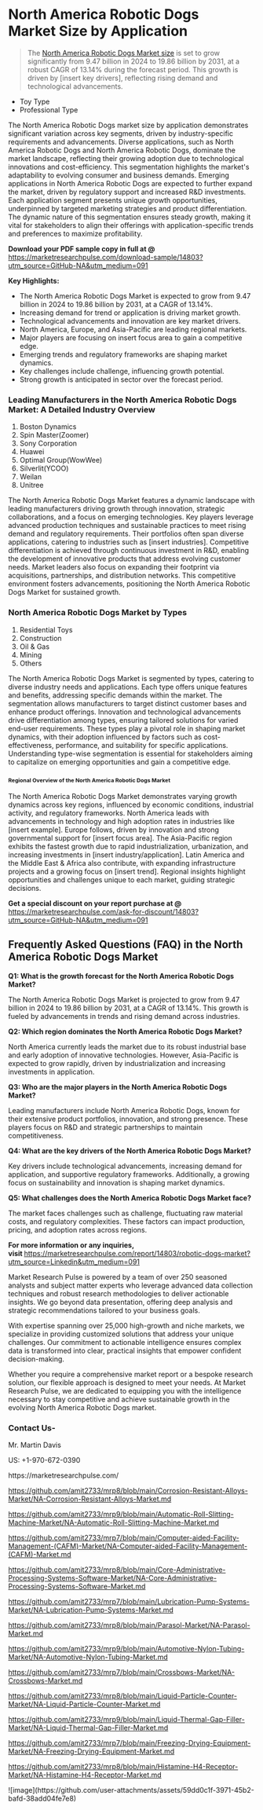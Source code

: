 <h1>North America Robotic Dogs Market&nbsp;Size by Application</h1><blockquote><p>The <a href="https://marketresearchpulse.com/download-sample/14803?utm_source=GitHub-NA&amp;utm_medium=091">North America Robotic Dogs Market size</a> is set to grow significantly from 9.47 billion in 2024 to 19.86 billion by 2031, at a robust CAGR of 13.14% during the forecast period. This growth is driven by [insert key drivers], reflecting rising demand and technological advancements.</p></blockquote><ul><li>Toy Type<li> Professional Type</li></ul><p>The North America Robotic Dogs market size by application demonstrates significant variation across key segments, driven by industry-specific requirements and advancements. Diverse applications, such as North America Robotic Dogs and North America Robotic Dogs, dominate the market landscape, reflecting their growing adoption due to technological innovations and cost-efficiency. This segmentation highlights the market's adaptability to evolving consumer and business demands. Emerging applications in North America Robotic Dogs are expected to further expand the market, driven by regulatory support and increased R&D investments. Each application segment presents unique growth opportunities, underpinned by targeted marketing strategies and product differentiation. The dynamic nature of this segmentation ensures steady growth, making it vital for stakeholders to align their offerings with application-specific trends and preferences to maximize profitability.</p><p><strong>Download your PDF sample copy in full at @ </strong><a href="https://marketresearchpulse.com/download-sample/14803?utm_source=GitHub-NA&amp;utm_medium=091">https://marketresearchpulse.com/download-sample/14803?utm_source=GitHub-NA&amp;utm_medium=091</a></p><p><strong>Key Highlights: </strong></p><ul><li>The North America Robotic Dogs Market is expected to grow from 9.47 billion in 2024 to 19.86 billion by 2031, at a CAGR of 13.14%.</li><li>Increasing demand for trend or application is driving market growth.</li><li>Technological advancements and innovation are key market drivers.</li><li>North America, Europe, and Asia-Pacific are leading regional markets.</li><li>Major players are focusing on insert focus area to gain a competitive edge.</li><li>Emerging trends and regulatory frameworks are shaping market dynamics.</li><li>Key challenges include challenge, influencing growth potential.</li><li>Strong growth is anticipated in sector over the forecast period.</li></ul><h3>Leading Manufacturers in the North America Robotic Dogs Market: A Detailed Industry Overview</h3><ol><li>Boston Dynamics</li><li>Spin Master(Zoomer)</li><li>Sony Corporation</li><li>Huawei</li><li>Optimal Group(WowWee)</li><li>Silverlit(YCOO)</li><li>Weilan</li><li>Unitree</li></ol><div class="flex max-w-full flex-col flex-grow"><div class="min-h-8 text-message flex w-full flex-col items-end gap-2 whitespace-normal break-words [.text-message+&amp;]:mt-5" dir="auto" data-message-author-role="assistant" data-message-id="fd8432e4-4910-450d-b182-61b7bfb0a01f" data-message-model-slug="gpt-4o"><div class="flex w-full flex-col gap-1 empty:hidden first:pt-[3px]"><div class="markdown prose w-full break-words dark:prose-invert light"><p>The North America Robotic Dogs Market features a dynamic landscape with leading manufacturers driving growth through innovation, strategic collaborations, and a focus on emerging technologies. Key players leverage advanced production techniques and sustainable practices to meet rising demand and regulatory requirements. Their portfolios often span diverse applications, catering to industries such as [insert industries]. Competitive differentiation is achieved through continuous investment in R&amp;D, enabling the development of innovative products that address evolving customer needs. Market leaders also focus on expanding their footprint via acquisitions, partnerships, and distribution networks. This competitive environment fosters advancements, positioning the North America Robotic Dogs Market for sustained growth.</p></div></div></div></div><h3>North America Robotic Dogs Market by Types</h3><ol><li>Residential Toys<li> Construction<li> Oil & Gas<li> Mining<li> Others</li></ol><div class="flex max-w-full flex-col flex-grow"><div class="min-h-8 text-message flex w-full flex-col items-end gap-2 whitespace-normal break-words [.text-message+&amp;]:mt-5" dir="auto" data-message-author-role="assistant" data-message-id="084470be-0bb7-4664-bddf-5156b4f41249" data-message-model-slug="gpt-4o-mini"><div class="flex w-full flex-col gap-1 empty:hidden first:pt-[3px]"><div class="markdown prose w-full break-words dark:prose-invert light"><p>The North America Robotic Dogs Market is segmented by types, catering to diverse industry needs and applications. Each type offers unique features and benefits, addressing specific demands within the market. The segmentation allows manufacturers to target distinct customer bases and enhance product offerings. Innovation and technological advancements drive differentiation among types, ensuring tailored solutions for varied end-user requirements. These types play a pivotal role in shaping market dynamics, with their adoption influenced by factors such as cost-effectiveness, performance, and suitability for specific applications. Understanding type-wise segmentation is essential for stakeholders aiming to capitalize on emerging opportunities and gain a competitive edge.</p></div></div></div></div><h3><span style="font-size: 11px;">Regional Overview of the North America Robotic Dogs Market</span></h3><div class="flex max-w-full flex-col flex-grow"><div class="min-h-8 text-message flex w-full flex-col items-end gap-2 whitespace-normal break-words [.text-message+&amp;]:mt-5" dir="auto" data-message-author-role="assistant" data-message-id="e9038762-ce64-4e30-91c9-9bd413514231" data-message-model-slug="gpt-4o-mini"><div class="flex w-full flex-col gap-1 empty:hidden first:pt-[3px]"><div class="markdown prose w-full break-words dark:prose-invert light"><p>The North America Robotic Dogs Market demonstrates varying growth dynamics across key regions, influenced by economic conditions, industrial activity, and regulatory frameworks. North America leads with advancements in technology and high adoption rates in industries like [insert example]. Europe follows, driven by innovation and strong governmental support for [insert focus area]. The Asia-Pacific region exhibits the fastest growth due to rapid industrialization, urbanization, and increasing investments in [insert industry/application]. Latin America and the Middle East &amp; Africa also contribute, with expanding infrastructure projects and a growing focus on [insert trend]. Regional insights highlight opportunities and challenges unique to each market, guiding strategic decisions.</p></div></div></div></div><p><strong>Get a special discount on your report purchase at @ </strong><a href="https://marketresearchpulse.com/ask-for-discount/14803?utm_source=GitHub-NA&amp;utm_medium=091">https://marketresearchpulse.com/ask-for-discount/14803?utm_source=GitHub-NA&amp;utm_medium=091</a></p><h2>Frequently Asked Questions (FAQ) in the North America Robotic Dogs Market</h2><p><strong>Q1: What is the growth forecast for the North America Robotic Dogs Market?</strong></p><p>The North America Robotic Dogs Market is projected to grow from 9.47 billion in 2024 to 19.86 billion by 2031, at a CAGR of 13.14%. This growth is fueled by advancements in trends and rising demand across industries.</p><p><strong>Q2: Which region dominates the North America Robotic Dogs Market?</strong></p><p>North America currently leads the market due to its robust industrial base and early adoption of innovative technologies. However, Asia-Pacific is expected to grow rapidly, driven by industrialization and increasing investments in application.</p><p><strong>Q3: Who are the major players in the North America Robotic Dogs Market?</strong></p><p>Leading manufacturers include North America Robotic Dogs, known for their extensive product portfolios, innovation, and strong presence. These players focus on R&amp;D and strategic partnerships to maintain competitiveness.</p><p><strong>Q4: What are the key drivers of the North America Robotic Dogs Market?</strong></p><p>Key drivers include technological advancements, increasing demand for application, and supportive regulatory frameworks. Additionally, a growing focus on sustainability and innovation is shaping market dynamics.</p><p><strong>Q5: What challenges does the North America Robotic Dogs Market face?</strong></p><p>The market faces challenges such as challenge, fluctuating raw material costs, and regulatory complexities. These factors can impact production, pricing, and adoption rates across regions.</p><p><strong>For more information or any inquiries, visit&nbsp;</strong><a href="https://marketresearchpulse.com/report/14803/robotic-dogs-market?utm_source=Linkedin&utm_medium=091">https://marketresearchpulse.com/report/14803/robotic-dogs-market?utm_source=Linkedin&utm_medium=091</a></p><p>Market Research Pulse is powered by a team of over 250 seasoned analysts and subject matter experts who leverage advanced data collection techniques and robust research methodologies to deliver actionable insights. We go beyond data presentation, offering deep analysis and strategic recommendations tailored to your business goals.</p><p>With expertise spanning over 25,000 high-growth and niche markets, we specialize in providing customized solutions that address your unique challenges. Our commitment to actionable intelligence ensures complex data is transformed into clear, practical insights that empower confident decision-making.</p><p>Whether you require a comprehensive market report or a bespoke research solution, our flexible approach is designed to meet your needs. At Market Research Pulse, we are dedicated to equipping you with the intelligence necessary to stay competitive and achieve sustainable growth in the evolving North America Robotic Dogs market.</p><h3><strong>Contact Us-</strong></h3><p>Mr. Martin Davis</p><p>US: +1-970-672-0390</p><p>https://marketresearchpulse.com/</p><p><a href="https://github.com/amit2733/mrp8/blob/main/Corrosion-Resistant-Alloys-Market/NA-Corrosion-Resistant-Alloys-Market.md">https://github.com/amit2733/mrp8/blob/main/Corrosion-Resistant-Alloys-Market/NA-Corrosion-Resistant-Alloys-Market.md</a></p><p><a href="https://github.com/amit2733/mrp9/blob/main/Automatic-Roll-Slitting-Machine-Market/NA-Automatic-Roll-Slitting-Machine-Market.md">https://github.com/amit2733/mrp9/blob/main/Automatic-Roll-Slitting-Machine-Market/NA-Automatic-Roll-Slitting-Machine-Market.md</a></p><p><a href="https://github.com/amit2733/mrp7/blob/main/Computer-aided-Facility-Management-(CAFM)-Market/NA-Computer-aided-Facility-Management-(CAFM)-Market.md">https://github.com/amit2733/mrp7/blob/main/Computer-aided-Facility-Management-(CAFM)-Market/NA-Computer-aided-Facility-Management-(CAFM)-Market.md</a></p><p><a href="https://github.com/amit2733/mrp8/blob/main/Core-Administrative-Processing-Systems-Software-Market/NA-Core-Administrative-Processing-Systems-Software-Market.md">https://github.com/amit2733/mrp8/blob/main/Core-Administrative-Processing-Systems-Software-Market/NA-Core-Administrative-Processing-Systems-Software-Market.md</a></p><p><a href="https://github.com/amit2733/mrp7/blob/main/Lubrication-Pump-Systems-Market/NA-Lubrication-Pump-Systems-Market.md">https://github.com/amit2733/mrp7/blob/main/Lubrication-Pump-Systems-Market/NA-Lubrication-Pump-Systems-Market.md</a></p><p><a href="https://github.com/amit2733/mrp8/blob/main/Parasol-Market/NA-Parasol-Market.md">https://github.com/amit2733/mrp8/blob/main/Parasol-Market/NA-Parasol-Market.md</a></p><p><a href="https://github.com/amit2733/mrp9/blob/main/Automotive-Nylon-Tubing-Market/NA-Automotive-Nylon-Tubing-Market.md">https://github.com/amit2733/mrp9/blob/main/Automotive-Nylon-Tubing-Market/NA-Automotive-Nylon-Tubing-Market.md</a></p><p><a href="https://github.com/amit2733/mrp7/blob/main/Crossbows-Market/NA-Crossbows-Market.md">https://github.com/amit2733/mrp7/blob/main/Crossbows-Market/NA-Crossbows-Market.md</a></p><p><a href="https://github.com/amit2733/mrp8/blob/main/Liquid-Particle-Counter-Market/NA-Liquid-Particle-Counter-Market.md">https://github.com/amit2733/mrp8/blob/main/Liquid-Particle-Counter-Market/NA-Liquid-Particle-Counter-Market.md</a></p><p><a href="https://github.com/amit2733/mrp9/blob/main/Liquid-Thermal-Gap-Filler-Market/NA-Liquid-Thermal-Gap-Filler-Market.md">https://github.com/amit2733/mrp9/blob/main/Liquid-Thermal-Gap-Filler-Market/NA-Liquid-Thermal-Gap-Filler-Market.md</a></p><p><a href="https://github.com/amit2733/mrp7/blob/main/Freezing-Drying-Equipment-Market/NA-Freezing-Drying-Equipment-Market.md">https://github.com/amit2733/mrp7/blob/main/Freezing-Drying-Equipment-Market/NA-Freezing-Drying-Equipment-Market.md</a></p><p><a href="https://github.com/amit2733/mrp8/blob/main/Histamine-H4-Receptor-Market/NA-Histamine-H4-Receptor-Market.md">https://github.com/amit2733/mrp8/blob/main/Histamine-H4-Receptor-Market/NA-Histamine-H4-Receptor-Market.md</a></p>
![image](https://github.com/user-attachments/assets/59dd0c1f-3971-45b2-bafd-38add04fe7e8)

